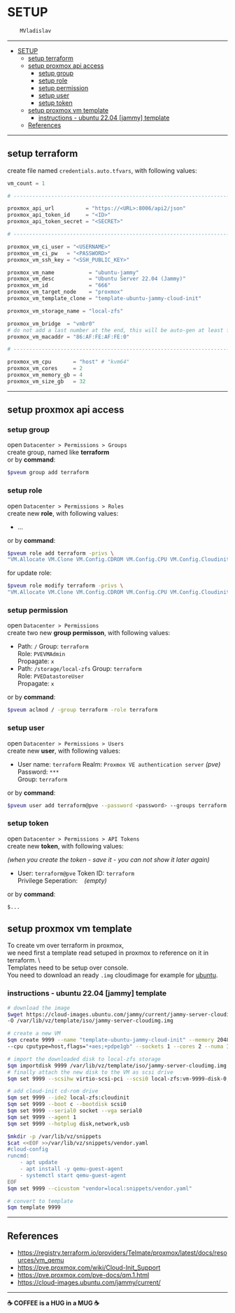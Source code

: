 # SETUP

```sh
    MVladislav
```

---

- [SETUP](#setup)
  - [setup terraform](#setup-terraform)
  - [setup proxmox api access](#setup-proxmox-api-access)
    - [setup group](#setup-group)
    - [setup role](#setup-role)
    - [setup permission](#setup-permission)
    - [setup user](#setup-user)
    - [setup token](#setup-token)
  - [setup proxmox vm template](#setup-proxmox-vm-template)
    - [instructions - ubuntu 22.04 [jammy] template](#instructions---ubuntu-2204-jammy-template)
  - [References](#references)

---

## setup terraform

create file named `credentials.auto.tfvars`, with following values:

```tf
vm_count = 1

# ------------------------------------------------------------------------------

proxmox_api_url          = "https://<URL>:8006/api2/json"
proxmox_api_token_id     = "<ID>"
proxmox_api_token_secret = "<SECRET>"

# ------------------------------------------------------------------------------

proxmox_vm_ci_user = "<USERNAME>"
proxmox_vm_ci_pw   = "<PASSWORD>"
proxmox_vm_ssh_key = "<SSH_PUBLIC_KEY>"

proxmox_vm_name           = "ubuntu-jammy"
proxmox_vm_desc           = "Ubuntu Server 22.04 (Jammy)"
proxmox_vm_id             = "666"
proxmox_vm_target_node    = "proxmox"
proxmox_vm_template_clone = "template-ubuntu-jammy-cloud-init"

proxmox_vm_storage_name = "local-zfs"

proxmox_vm_bridge  = "vmbr0"
# do not add a last number at the end, this will be auto-gen at least for 9 vm's
proxmox_vm_macaddr = "86:AF:FE:AF:FE:0"

# ------------------------------------------------------------------------------

proxmox_vm_cpu       = "host" # "kvm64"
proxmox_vm_cores     = 2
proxmox_vm_memory_gb = 4
proxmox_vm_size_gb   = 32
```

---

## setup proxmox api access

### setup group

open `Datacenter > Permissions > Groups` \
create group, named like **terraform** \
or by **command**:

```sh
$pveum group add terraform
```

### setup role

open `Datacenter > Permissions > Roles` \
create new **role**, with following values:

- ...

or by **command**:

```sh
$pveum role add terraform -privs \
"VM.Allocate VM.Clone VM.Config.CDROM VM.Config.CPU VM.Config.Cloudinit VM.Config.Disk VM.Config.HWType VM.Config.Memory VM.Config.Network VM.Config.Options VM.Monitor VM.Audit VM.PowerMgmt Datastore.AllocateSpace Datastore.Audit Sys.Audit"
```

for update role:

```sh
$pveum role modify terraform -privs \
"VM.Allocate VM.Clone VM.Config.CDROM VM.Config.CPU VM.Config.Cloudinit VM.Config.Disk VM.Config.HWType VM.Config.Memory VM.Config.Network VM.Config.Options VM.Monitor VM.Audit VM.PowerMgmt Datastore.AllocateSpace Datastore.Audit Sys.Audit"
```

### setup permission

open `Datacenter > Permissions` \
create two new **group permisson**, with following values:

- Path: `/`
  Group: `terraform`  
  Role: `PVEVMAdmin`  
  Propagate: `x`
- Path: `/storage/local-zfs`
  Group: `terraform`  
  Role: `PVEDatastoreUser`  
  Propagate: `x`

or by **command**:

```sh
$pveum aclmod / -group terraform -role terraform
```

### setup user

open `Datacenter > Permissions > Users` \
create new **user**, with following values:

- User name: `terraform`
  Realm: `Proxmox VE authentication server` _(pve)_  
  Password: `***`  
  Group: `terraform`

or by **command**:

```sh
$pveum user add terraform@pve --password <password> --groups terraform
```

### setup token

open `Datacenter > Permissions > API Tokens` \
create new **token**, with following values:

_(when you create the token - save it - you can not show it later again)_

- User: `terraform@pve`
  Token ID: `terraform`  
  Privilege Seperation: ` ` _(empty)_

or by **command**:

```sh
$...
```

## setup proxmox vm template

To create vm over terraform in proxmox, \
we need first a template read setuped in proxmox to reference on it in terraform. \  
Templates need to be setup over console. \
You need to download an ready `.img` cloudimage for example for [ubuntu](https://cloud-images.ubuntu.com).

### instructions - ubuntu 22.04 [jammy] template

```sh
# download the image
$wget https://cloud-images.ubuntu.com/jammy/current/jammy-server-cloudimg-amd64-disk-kvm.img \
-O /var/lib/vz/template/iso/jammy-server-cloudimg.img

# create a new VM
$qm create 9999 --name "template-ubuntu-jammy-cloud-init" --memory 2048 --net0 virtio,bridge=vmbr0 \
--cpu cputype=host,flags="+aes;+pdpe1gb" --sockets 1 --cores 2 --numa 1

# import the downloaded disk to local-zfs storage
$qm importdisk 9999 /var/lib/vz/template/iso/jammy-server-cloudimg.img local-zfs
# finally attach the new disk to the VM as scsi drive
$qm set 9999 --scsihw virtio-scsi-pci --scsi0 local-zfs:vm-9999-disk-0,ssd=1,discard=on

# add cloud-init cd-rom drive
$qm set 9999 --ide2 local-zfs:cloudinit
$qm set 9999 --boot c --bootdisk scsi0
$qm set 9999 --serial0 socket --vga serial0
$qm set 9999 --agent 1
$qm set 9999 --hotplug disk,network,usb

$mkdir -p /var/lib/vz/snippets
$cat <<EOF >>/var/lib/vz/snippets/vendor.yaml
#cloud-config
runcmd:
    - apt update
    - apt install -y qemu-guest-agent
    - systemctl start qemu-guest-agent
EOF
$qm set 9999 --cicustom "vendor=local:snippets/vendor.yaml"

# convert to template
$qm template 9999
```

---

## References

- <https://registry.terraform.io/providers/Telmate/proxmox/latest/docs/resources/vm_qemu>
- <https://pve.proxmox.com/wiki/Cloud-Init_Support>
- <https://pve.proxmox.com/pve-docs/qm.1.html>
- <https://cloud-images.ubuntu.com/jammy/current/>

---

**☕ COFFEE is a HUG in a MUG ☕**
